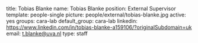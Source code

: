 title: Tobias Blanke
name: Tobias Blanke
position: External Supervisor
template: people-single
picture: people/external/tobias-blanke.jpg
active: yes
groups: cara-lab
default_group: cara-lab
linkedin: https://www.linkedin.com/in/tobias-blanke-a159106/?originalSubdomain=uk
email: t.blanke@uva.nl
type: staff
